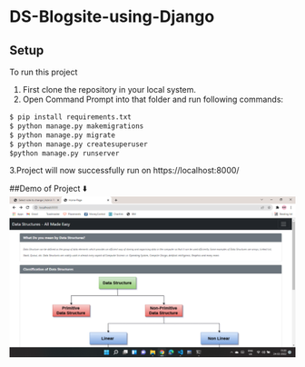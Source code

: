 # DS-Blogsite-using-Django

## Setup
To run this project
1. First clone the repository in your local system.
2. Open Command Prompt into that folder and run following commands:
```
$ pip install requirements.txt
$ python manage.py makemigrations
$ python manage.py migrate
$ python manage.py createsuperuser
$python manage.py runserver
```
3.Project will now successfully run on https://localhost:8000/

##Demo of Project ⬇️
![page-1](https://github.com/NeerajJ16/DS-Blogsite-using-Django/blob/master/project-images/Screenshot%20(1).png)
